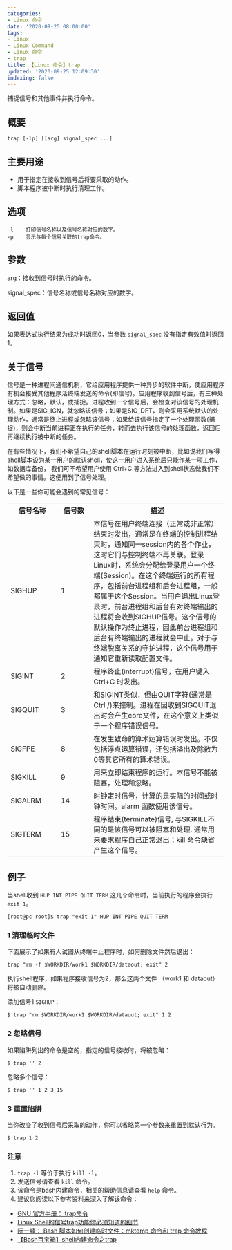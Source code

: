 ```yaml
---
categories:
- Linux 命令
date: '2020-09-25 08:00:00'
tags:
- Linux
- Linux Command
- Linux 命令
- trap
title: 【Linux 命令】trap
updated: '2020-09-25 12:09:30'
indexing: false
---
```


捕捉信号和其他事件并执行命令。

## 概要

```shell
trap [-lp] [[arg] signal_spec ...]
```

## 主要用途

- 用于指定在接收到信号后将要采取的动作。
- 脚本程序被中断时执行清理工作。

## 选项

```shell
-l    打印信号名称以及信号名称对应的数字。
-p    显示与每个信号关联的trap命令。
```

## 参数

arg：接收到信号时执行的命令。
 
signal_spec：信号名称或信号名称对应的数字。

## 返回值

如果表达式执行结果为成功时返回0，当参数 `signal_spec` 没有指定有效值时返回1。

## 关于信号

信号是一种进程间通信机制，它给应用程序提供一种异步的软件中断，使应用程序有机会接受其他程序活终端发送的命令(即信号)。应用程序收到信号后，有三种处理方式：忽略，默认，或捕捉。进程收到一个信号后，会检查对该信号的处理机制。如果是SIG_IGN，就忽略该信号；如果是SIG_DFT，则会采用系统默认的处理动作，通常是终止进程或忽略该信号；如果给该信号指定了一个处理函数(捕捉)，则会中断当前进程正在执行的任务，转而去执行该信号的处理函数，返回后再继续执行被中断的任务。

在有些情况下，我们不希望自己的shell脚本在运行时刻被中断，比如说我们写得shell脚本设为某一用户的默认shell，使这一用户进入系统后只能作某一项工作，如数据库备份， 我们可不希望用户使用 Ctrl+C 等方法进入到shell状态做我们不希望做的事情。这便用到了信号处理。

以下是一些你可能会遇到的常见信号：

<table>
<tbody>
<tr>
<th width="100">信号名称</th>
<th width="60">信号数</th>
<th>描述</th>
</tr>
<tr>
<td>SIGHUP</td>
<td>1</td>
<td>本信号在用户终端连接（正常或非正常）结束时发出，通常是在终端的控制进程结束时，通知同一session内的各个作业，这时它们与控制终端不再关联。登录Linux时，系统会分配给登录用户一个终端(Session)。在这个终端运行的所有程序，包括前台进程组和后台进程组，一般都属于这个Session。当用户退出Linux登录时，前台进程组和后台有对终端输出的进程将会收到SIGHUP信号。这个信号的默认操作为终止进程，因此前台进程组和后台有终端输出的进程就会中止。对于与终端脱离关系的守护进程，这个信号用于通知它重新读取配置文件。</td>
</tr>
<tr>
<td>SIGINT</td>
<td>2</td>
<td>程序终止(interrupt)信号，在用户键入 Ctrl+C 时发出。</td>
</tr>
<tr>
<td>SIGQUIT</td>
<td>3</td>
<td>和SIGINT类似，但由QUIT字符(通常是Ctrl /)来控制。进程在因收到SIGQUIT退出时会产生core文件，在这个意义上类似于一个程序错误信号。</td>
</tr>
<tr>
<td>SIGFPE</td>
<td>8</td>
<td>在发生致命的算术运算错误时发出。不仅包括浮点运算错误，还包括溢出及除数为0等其它所有的算术错误。</td>
</tr>
<tr>
<td>SIGKILL</td>
<td>9</td>
<td>用来立即结束程序的运行。本信号不能被阻塞，处理和忽略。</td>
</tr>
<tr>
<td>SIGALRM</td>
<td>14</td>
<td>时钟定时信号，计算的是实际的时间或时钟时间。alarm 函数使用该信号。</td>
</tr>
<tr>
<td>SIGTERM</td>
<td>15</td>
<td>程序结束(terminate)信号, 与SIGKILL不同的是该信号可以被阻塞和处理. 通常用来要求程序自己正常退出；kill 命令缺省产生这个信号。</td>
</tr>
</tbody>
</table>


## 例子

当shell收到 `HUP INT PIPE QUIT TERM` 这几个命令时，当前执行的程序会执行 `exit 1`。

```shell
[root@pc root]$ trap "exit 1" HUP INT PIPE QUIT TERM
```

### 1 清理临时文件

下面展示了如果有人试图从终端中止程序时，如何删除文件然后退出：

```shell
trap "rm -f $WORKDIR/work1 $WORKDIR/dataout; exit" 2
```

执行shell程序，如果程序接收信号为2，那么这两个文件 （work1 和 dataout） 将被自动删除。

添加信号1 `SIGHUP`：

```shell
$ trap "rm $WORKDIR/work1 $WORKDIR/dataout; exit" 1 2
```

### 2 忽略信号

如果陷阱列出的命令是空的，指定的信号接收时，将被忽略：

```shell
$ trap '' 2
```

忽略多个信号：

```shell
$ trap '' 1 2 3 15
```


### 3 重置陷阱

当你改变了收到信号后采取的动作，你可以省略第一个参数来重置到默认行为。

```shell
$ trap 1 2
```


### 注意

1. `trap -l` 等价于执行 `kill -l`。
2. 发送信号请查看 `kill` 命令。
3. 该命令是bash内建命令，相关的帮助信息请查看 `help` 命令。
4. 建议您阅读以下参考资料来深入了解该命令：

- [GNU 官方手册： trap命令](https://www.gnu.org/software/bash/manual/html_node/Bourne-Shell-Builtins.html#index-trap)
- [Linux Shell的信号trap功能你必须知道的细节](https://blog.csdn.net/elbort/article/details/8525599)
- [阮一峰： Bash 脚本如何创建临时文件：mktemp 命令和 trap 命令教程](http://www.ruanyifeng.com/blog/2019/12/mktemp.html)
- [【Bash百宝箱】shell内建命令之trap](https://blog.csdn.net/iEearth/article/details/52612557)

<!-- Linux命令行搜索引擎：https://jaywcjlove.github.io/linux-command/ -->

